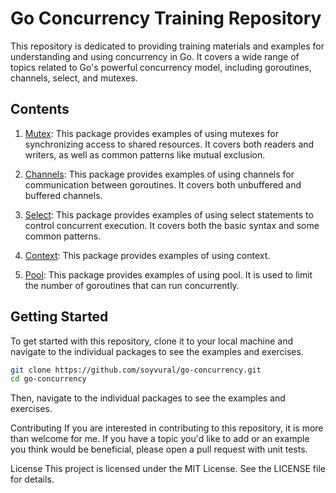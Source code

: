# Go Concurrency Training Repository

This repository is dedicated to providing training materials and examples for understanding and using concurrency in Go. It covers a wide range of topics related to Go's powerful concurrency model, including goroutines, channels, select, and mutexes.

## Contents

1. [Mutex](./mutex_examples): This package provides examples of using mutexes for synchronizing access to shared resources. It covers both readers and writers, as well as common patterns like mutual exclusion.

2. [Channels](./channel_examples): This package provides examples of using channels for communication between goroutines. It covers both unbuffered and buffered channels.

3. [Select](./select_examples): This package provides examples of using select statements to control concurrent execution. It covers both the basic syntax and some common patterns.
   
4. [Context](./context_examples): This package provides examples of using context. 

5. [Pool](./pool_examples): This package provides examples of using pool. It is used to limit the number of goroutines that can run concurrently.

## Getting Started

To get started with this repository, clone it to your local machine and navigate to the individual packages to see the examples and exercises.

```bash
git clone https://github.com/soyvural/go-concurrency.git
cd go-concurrency
```

Then, navigate to the individual packages to see the examples and exercises.

Contributing
If you are interested in contributing to this repository, it is more than welcome for me. If you have a topic you'd like to add or an example you think would be beneficial, please open a pull request with unit tests.

License
This project is licensed under the MIT License. See the LICENSE file for details.